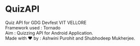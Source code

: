 # QuizAPI
Quiz API for GDG Devfest VIT VELLORE<br>
Framework used : Tornado<br>
Aim : Quizzing API for Android Application.<br>
Made with ❤ by : Ashwini  Purohit  and Shubhodeep Mukherjee.<br>
